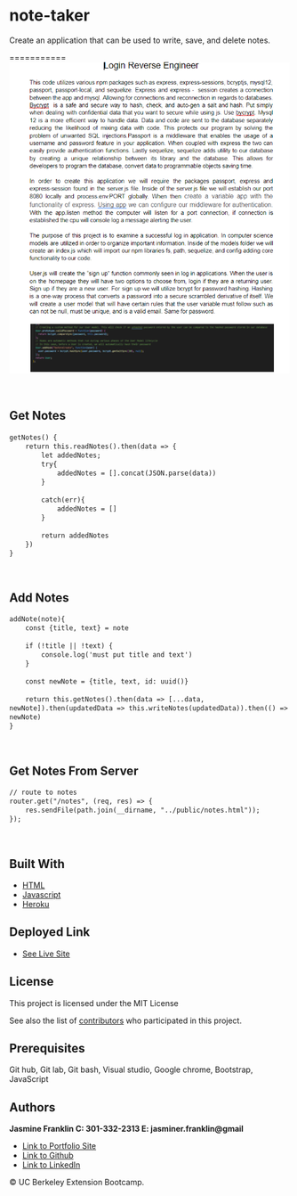 # note-taker
Create an application that can be used to write, save, and delete notes.

===========
![Image](doc.png)

<br>

## Get Notes

```
getNotes() {
    return this.readNotes().then(data => {
        let addedNotes;
        try{
            addedNotes = [].concat(JSON.parse(data))
        }

        catch(err){
            addedNotes = []
        }

        return addedNotes 
    })
}
```
<br>

## Add Notes

```
addNote(note){
    const {title, text} = note

    if (!title || !text) {
        console.log('must put title and text')
    }

    const newNote = {title, text, id: uuid()}

    return this.getNotes().then(data => [...data, newNote]).then(updatedData => this.writeNotes(updatedData)).then(() => newNote)
}
```
<br>

## Get Notes From Server

```
// route to notes
router.get("/notes", (req, res) => {
    res.sendFile(path.join(__dirname, "../public/notes.html"));
});

```

<br>

## Built With

* [HTML](https://developer.mozilla.org/en-US/docs/Web/HTML)
* [Javascript](https://developer.mozilla.org/en-US/docs/Web/JavaScript)
* [Heroku](https://dashboard.heroku.com/apps)

## Deployed Link

* [See Live Site](https://note-takerucb.herokuapp.com//)

## License

This project is licensed under the MIT License 

See also the list of [contributors](https://github.com/your/project/contributors) who participated in this project.

## Prerequisites

Git hub,
Git lab,
Git bash,
Visual studio,
Google chrome,
Bootstrap,
JavaScript
## Authors

**Jasmine Franklin C: 301-332-2313 E: jasminer.franklin@gmail** 

- [Link to Portfolio Site](https://jas-f.github.io/updated-portfolio/)
- [Link to Github](https://github.com/Jas-F/my-note-taker)
- [Link to LinkedIn](https://www.linkedin.com/in/jasmine-franklin-8b08ba121)

<p>&copy; UC Berkeley Extension Bootcamp.</p>
